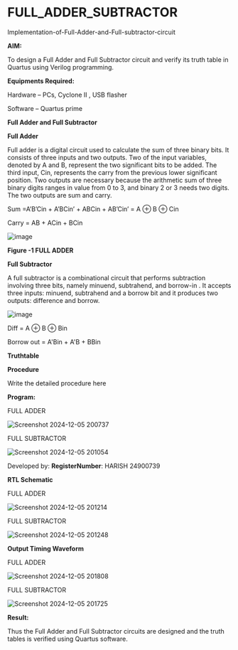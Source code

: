 # FULL_ADDER_SUBTRACTOR

Implementation-of-Full-Adder-and-Full-subtractor-circuit

**AIM:**

To design a Full Adder and Full Subtractor circuit and verify its truth table in Quartus using Verilog programming.

**Equipments Required:**

Hardware – PCs, Cyclone II , USB flasher

Software – Quartus prime

**Full Adder and Full Subtractor**

**Full Adder**

Full adder is a digital circuit used to calculate the sum of three binary bits. It consists of three inputs and two outputs. Two of the input variables, denoted by A and B, represent the two significant bits to be added. The third input, Cin, represents the carry from the previous lower significant position. Two outputs are necessary because the arithmetic sum of three binary digits ranges in value from 0 to 3, and binary 2 or 3 needs two digits. The two outputs are sum and carry.

Sum =A’B’Cin + A’BCin’ + ABCin + AB’Cin’ = A ⊕ B ⊕ Cin 

Carry = AB + ACin + BCin

![image](https://github.com/naavaneetha/FULL_ADDER_SUBTRACTOR/assets/154305477/0f30ba51-5ffb-4198-845f-18e054f675e7)

**Figure -1 FULL ADDER**

**Full Subtractor**

A full subtractor is a combinational circuit that performs subtraction involving three bits, namely minuend, subtrahend, and borrow-in . It accepts three inputs: minuend, subtrahend and a borrow bit and it produces two outputs: difference and borrow.

![image](https://github.com/naavaneetha/FULL_ADDER_SUBTRACTOR/assets/154305477/02b24f51-ab51-4304-9ad6-7b81ffc1ead5)

Diff = A ⊕ B ⊕ Bin 

Borrow out = A'Bin + A'B + BBin

**Truthtable**

**Procedure**

Write the detailed procedure here

**Program:**

FULL ADDER

![Screenshot 2024-12-05 200737](https://github.com/user-attachments/assets/72df5678-8c37-4039-9fca-764f38ed3070)

FULL SUBTRACTOR

![Screenshot 2024-12-05 201054](https://github.com/user-attachments/assets/bdd6edd5-d580-4811-aa47-a2503ed93a3b)


Developed by: **RegisterNumber**: HARISH 24900739

**RTL Schematic**

FULL ADDER

![Screenshot 2024-12-05 201214](https://github.com/user-attachments/assets/f05bc66b-bcf3-4878-9aa9-e01f69db5608)


FULL SUBTRACTOR

![Screenshot 2024-12-05 201248](https://github.com/user-attachments/assets/d2b3b144-a690-456b-beff-2c38780332e0)



**Output Timing Waveform**

FULL ADDER

![Screenshot 2024-12-05 201808](https://github.com/user-attachments/assets/65a005cd-2686-411f-97e0-a36f9ab6b294)


FULL SUBTRACTOR

![Screenshot 2024-12-05 201725](https://github.com/user-attachments/assets/58071f6b-347a-453c-8b47-0e629a1941ef)


**Result:**

Thus the Full Adder and Full Subtractor circuits are designed and the truth tables is verified using Quartus software.



